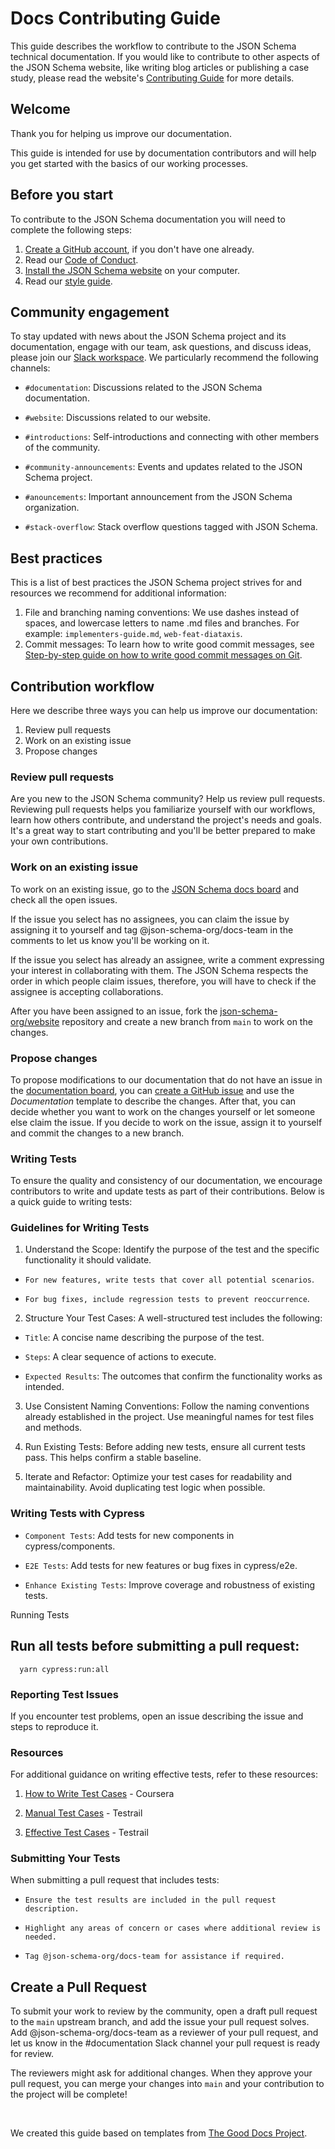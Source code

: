 # Docs Contributing Guide

This guide describes the workflow to contribute to the JSON Schema technical documentation. If you would like to contribute to other aspects of the JSON Schema website, like writing blog articles or publishing a case study, please read the website's [Contributing Guide](https://github.com/json-schema-org/website/blob/main/CONTRIBUTING.md) for more details. 

## Welcome
Thank you for helping us improve our documentation.

This guide is intended for use by documentation contributors and will help you get started with the basics of our working processes.

## Before you start
To contribute to the JSON Schema documentation you will need to complete the following steps:

1. [Create a GitHub account](https://docs.github.com/en/get-started/start-your-journey/creating-an-account-on-github), if you don't have one already.
2. Read our [Code of Conduct](https://json-schema.org/overview/code-of-conduct).
3. [Install the JSON Schema website](https://github.com/json-schema-org/website/blob/main/INSTALLATION.md) on your computer.
4. Read our [style guide](https://json-schema.org/md-style-guide). 

## Community engagement
To stay updated with news about the JSON Schema project and its documentation, engage with our team, ask questions, and discuss ideas, please join our [Slack workspace](https://json-schema.org/slack). We particularly recommend the following channels:

- `#documentation`: Discussions related to the JSON Schema documentation.

- `#website`: Discussions related to our website.

- `#introductions`: Self-introductions and connecting with other members of the community.

- `#community-announcements`: Events and updates related to the JSON Schema project.

- `#anouncements`: Important announcement from the JSON Schema organization.

- `#stack-overflow`: Stack overflow questions tagged with JSON Schema.
  
## Best practices

This is a list of best practices the JSON Schema project strives for and resources we recommend for additional information:

1. File and branching naming conventions: We use dashes instead of spaces, and lowercase letters to name .md files and branches. For example: `implementers-guide.md`, `web-feat-diataxis`.
2. Commit messages: To learn how to write good commit messages, see [Step-by-step guide on how to write good commit messages on Git](https://www.freecodecamp.org/news/how-to-write-better-git-commit-messages/).

## Contribution workflow 

Here we describe three ways you can help us improve our documentation:


1. Review pull requests
2. Work on an existing issue 
3. Propose changes 

### Review pull requests

Are you new to the JSON Schema community? Help us review pull requests. Reviewing pull requests helps you familiarize yourself with our workflows, learn how others contribute, and understand the project's needs and goals. It's a great way to start contributing and you'll be better prepared to make your own contributions.  

### Work on an existing issue

To work on an existing issue, go to the [JSON Schema docs board](https://github.com/orgs/json-schema-org/projects/16) and check all the open issues.  

If the issue you select has no assignees, you can claim the issue by assigning it to yourself and tag @json-schema-org/docs-team in the comments to let us know you'll be working on it. 

If the issue you select has already an assignee, write a comment expressing your interest in collaborating with them. The JSON Schema respects the order in which people claim issues, therefore, you will have to check if the assignee is accepting collaborations.

After you have been assigned to an issue, fork the [json-schema-org/website](https://github.com/json-schema-org/website) repository and create a new branch from `main` to work on the changes. 

### Propose changes

To propose modifications to our documentation that do not have an issue in the [documentation board](https://github.com/orgs/json-schema-org/projects/16), you can [create a GitHub issue](https://docs.github.com/en/issues/tracking-your-work-with-issues/creating-an-issue#creating-an-issue-from-a-repository) and use the *Documentation* template to describe the changes. After that, you can decide whether you want to work on the changes yourself or let someone else claim the issue. If you decide to work on the issue, assign it to yourself and commit the changes to a new branch. 

### Writing Tests

To ensure the quality and consistency of our documentation, we encourage contributors to write and update tests as part of their contributions. Below is a quick guide to writing tests:

### Guidelines for Writing Tests

1. Understand the Scope: Identify the purpose of the test and the specific functionality it should validate.

- `For new features, write tests that cover all potential scenarios`.

- `For bug fixes, include regression tests to prevent reoccurrence`.

2. Structure Your Test Cases: A well-structured test includes the following:

- `Title`: A concise name describing the purpose of the test.

- `Steps`: A clear sequence of actions to execute.

- `Expected Results`: The outcomes that confirm the functionality works as intended.

3. Use Consistent Naming Conventions: Follow the naming conventions already established in the project. Use meaningful names for test files and methods.

4. Run Existing Tests: Before adding new tests, ensure all current tests pass. This helps confirm a stable baseline.

5. Iterate and Refactor: Optimize your test cases for readability and maintainability. Avoid duplicating test logic when possible.

### Writing Tests with Cypress

- `Component Tests`: Add tests for new components in cypress/components.

- `E2E Tests`: Add tests for new features or bug fixes in cypress/e2e.

- `Enhance Existing Tests`: Improve coverage and robustness of existing tests.

Running Tests

## Run all tests before submitting a pull request:
 ```
   yarn cypress:run:all
 ```

### Reporting Test Issues

If you encounter test problems, open an issue describing the issue and steps to reproduce it.

### Resources

For additional guidance on writing effective tests, refer to these resources:

1. [How to Write Test Cases](https://www.coursera.org/articles/how-to-write-test-cases) - Coursera

2. [Manual Test Cases](https://www.testrail.com/blog/manual-test-cases/) - Testrail

3. [Effective Test Cases](https://www.testrail.com/blog/effective-test-cases-templates/) - Testrail

### Submitting Your Tests

 When submitting a pull request that includes tests:

- `Ensure the test results are included in the pull request description.`

- `Highlight any areas of concern or cases where additional review is needed.`

- `Tag @json-schema-org/docs-team for assistance if required.`

## Create a Pull Request

To submit your work to review by the community, open a draft pull request to the `main` upstream branch, and add the issue your pull request solves. Add @json-schema-org/docs-team as a reviewer of your pull request, and let us know in the #documentation Slack channel your pull request is ready for review. 

The reviewers might ask for additional changes. When they approve your pull request, you can merge your changes into `main` and your contribution to the project will be complete!

<br>

We created this guide based on templates from [The Good Docs Project](https://www.thegooddocsproject.dev/).
